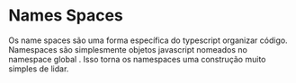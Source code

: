 # Names Spaces

Os name spaces são uma forma específica do typescript organizar código.
Namespaces são simplesmente objetos javascript nomeados no namespace global .
Isso torna os namespaces uma construção muito simples de lidar.
